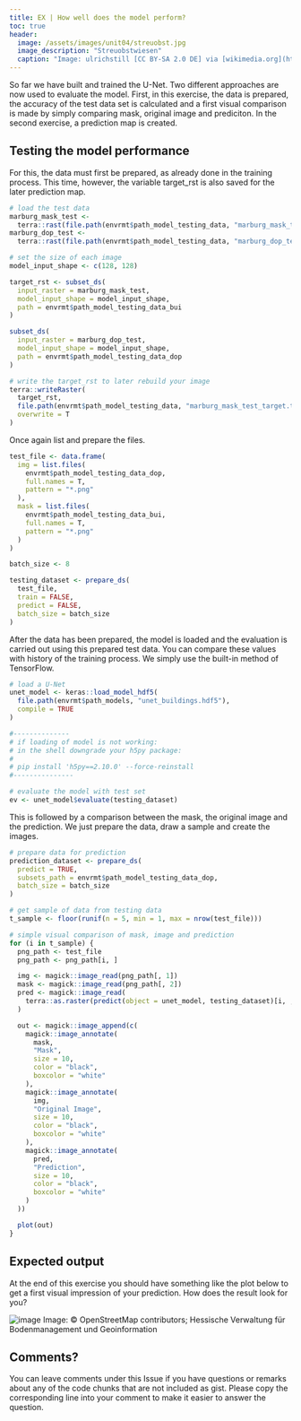```yaml
---
title: EX | How well does the model perform?
toc: true
header:
  image: /assets/images/unit04/streuobst.jpg
  image_description: "Streuobstwiesen"
  caption: "Image: ulrichstill [CC BY-SA 2.0 DE] via [wikimedia.org](https://commons.wikimedia.org/wiki/File:Tuebingen_Streuobstwiese.jpg)"
---
```



So far we have built and trained the U-Net. Two different approaches are now used to evaluate the model. First, in this exercise, the data is prepared, the accuracy of the test data set is calculated and a first visual comparison is made by simply comparing mask, original image and prediciton. In the second exercise, a prediction map is created.

## Testing the model performance
For this, the data must first be prepared, as already done in the training process. This time, however, the variable target_rst is also saved for the later prediction map. 

```r
# load the test data
marburg_mask_test <-
  terra::rast(file.path(envrmt$path_model_testing_data, "marburg_mask_test.tif"))
marburg_dop_test <-
  terra::rast(file.path(envrmt$path_model_testing_data, "marburg_dop_test.tif"))

# set the size of each image
model_input_shape <- c(128, 128)

target_rst <- subset_ds(
  input_raster = marburg_mask_test,
  model_input_shape = model_input_shape,
  path = envrmt$path_model_testing_data_bui
)

subset_ds(
  input_raster = marburg_dop_test,
  model_input_shape = model_input_shape,
  path = envrmt$path_model_testing_data_dop
)

# write the target_rst to later rebuild your image
terra::writeRaster(
  target_rst,
  file.path(envrmt$path_model_testing_data, "marburg_mask_test_target.tif"),
  overwrite = T
)
```
Once again list and prepare the files.

```r 
test_file <- data.frame(
  img = list.files(
    envrmt$path_model_testing_data_dop,
    full.names = T,
    pattern = "*.png"
  ),
  mask = list.files(
    envrmt$path_model_testing_data_bui,
    full.names = T,
    pattern = "*.png"
  )
)

batch_size <- 8

testing_dataset <- prepare_ds(
  test_file,
  train = FALSE,
  predict = FALSE,
  batch_size = batch_size
)
```

After the data has been prepared, the model is loaded and the evaluation is carried out using this prepared test data. You can compare these values with history of the training process. We simply use the built-in method of TensorFlow.

```r
# load a U-Net
unet_model <- keras::load_model_hdf5(
  file.path(envrmt$path_models, "unet_buildings.hdf5"),
  compile = TRUE
)

#--------------
# if loading of model is not working:
# in the shell downgrade your h5py package:
# 
# pip install 'h5py==2.10.0' --force-reinstall
#---------------

# evaluate the model with test set
ev <- unet_model$evaluate(testing_dataset)
```
This is followed by a comparison between the mask, the original image and the prediction. We just prepare the data, draw a sample and create the images.


```r 
# prepare data for prediction
prediction_dataset <- prepare_ds(
  predict = TRUE,
  subsets_path = envrmt$path_model_testing_data_dop,
  batch_size = batch_size
)

# get sample of data from testing data
t_sample <- floor(runif(n = 5, min = 1, max = nrow(test_file)))

# simple visual comparison of mask, image and prediction
for (i in t_sample) {
  png_path <- test_file
  png_path <- png_path[i, ]

  img <- magick::image_read(png_path[, 1])
  mask <- magick::image_read(png_path[, 2])
  pred <- magick::image_read(
    terra::as.raster(predict(object = unet_model, testing_dataset)[i, , , ])
  )

  out <- magick::image_append(c(
    magick::image_annotate(
      mask,
      "Mask",
      size = 10,
      color = "black",
      boxcolor = "white"
    ),
    magick::image_annotate(
      img,
      "Original Image",
      size = 10,
      color = "black",
      boxcolor = "white"
    ),
    magick::image_annotate(
      pred,
      "Prediction",
      size = 10,
      color = "black",
      boxcolor = "white"
    )
  ))

  plot(out)
}
```

## Expected output
At the end of this exercise you should have something like the plot below to get a first visual impression of your prediction. How does the result look for you?


![image](../assets/images/unit04/prediction.png)
Image: © OpenStreetMap contributors; Hessische Verwaltung für Bodenmanagement und Geoinformation 

## Comments?
You can leave comments under this Issue if you have questions or remarks about any of the code chunks that are not included as gist. Please copy the corresponding line into your comment to make it easier to answer the question. 


<script src="https://utteranc.es/client.js"
        repo="GeoMOER/geoAI"
        issue-term="GeoAI_2021_unit_04_EX_performance"
        theme="github-light"
        crossorigin="anonymous"
        async>
</script>


